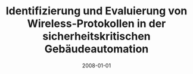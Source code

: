 ---
abstract: ''
authors:
- Thomas Mund
date: '2008-01-01'
featured: false
links:
- name: Publik
  url: https://publik.tuwien.ac.at/showentry.php?ID=172137&lang=1
publication_types:
- '7'
publishDate: '2008-01-01'
title: Identifizierung und Evaluierung von Wireless-Protokollen in der sicherheitskritischen
  Gebäudeautomation
url_pdf: ''
---